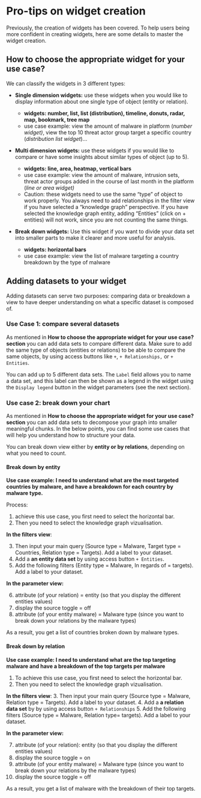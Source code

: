 # Pro-tips on widget creation

Previously, the creation of widgets has been covered. To help users being more confident in creating widgets, here are some details to master the widget creation.

## How to choose the appropriate widget for your use case?

We can classify the widgets in 3 different types:

- **Single dimension widgets:** use these widgets when you would like to display information about one single type of object (entity or relation).
    - **widgets: number, list, list (distribution), timeline, donuts, radar, map, bookmark, tree map**
    - use case example: view the amount of malware in platform (*number widget)*, view the top 10 threat actor group target a specific country (*distribution list widget*)…

- **Multi dimension widgets:** use these widgets if you would like to compare or have some insights about similar types of object (up to 5).
    - **widgets: line, area, heatmap, vertical bars**
    - use case example: view the amount of malware, intrusion sets, threat actor groups added in the course of last month in the platform (*line or area widget)*
    - Caution: these widgets need to use the same “type” of object to work properly. You always need to add relationships in the filter view if you have selected a “knowledge graph” perspective. If you have selected the knowledge graph entity, adding “Entities” (click on + entities) will not work, since you are not counting the same things.

- **Break down widgets:** Use this widget if you want to divide your data set into smaller parts to make it clearer and more useful for analysis.
    - **widgets: horizontal bars**
    - use case example: view the list of malware targeting a country breakdown by the type of malware

## Adding datasets to your widget

Adding datasets can serve two purposes: comparing data or breakdown a view to have deeper understanding on what a specific dataset is composed of. 

### Use Case 1: compare several datasets

As mentioned in **How to choose the appropriate widget for your use case? section** you can add data sets to compare different data. Make sure to add the same type of objects (entities or relations) to be able to compare the same objects, by using access buttons like `+`, `+ Relationships,` or `+ Entities`.

You can add up to 5 different data sets.  The `Label` field allows you to name a data set, and this label can then be shown as a legend in the widget using the `Display legend` button in the widget parameters (see the next section).

### Use case 2: break down your chart

As mentioned in **How to choose the appropriate widget for your use case? section** you can add data sets to decompose your graph into smaller meaningful chunks. 
In the below points, you can find some use cases that will help you understand how to structure your data.

You can break down view either by **entity or by relations**, depending on what you need to count.

#### Break down by entity
**Use case example: I need to understand what are the most targeted countries by malware, and have a breakdown for each country by malware type.**

Process:
1.  achieve this use case, you first need to select the horizontal bar.
2. Then you need to select the knowledge graph vizualisation.

**In the filters view**:

3. Then input your main query (Source type = Malware, Target type = Countries, Relation type = Targets). Add a label to your dataset. 
4. Add a **an entity data set** by using access button `+ Entities`.
5. Add the following filters (Entity type = Malware, In regards of = targets). Add a label to your dataset.

**In the parameter view:**

6. attribute (of your relation) = entity (so that you display the different entities values)
7. display the source toggle = off
8. attribute (of your entity malware) = Malware type (since you want to break down your relations by the malware types)

As a result, you get a list of countries broken down by malware types.

#### Break down by relation

**Use case example: I need to understand what are the top targeting malware and have a breakdown of the top targets per malware**

1. To achieve this use case, you first need to select the horizontal bar.
2. Then you need to select the knowledge graph vizualisation.

**In the filters view**:
3. Then input your main query (Source type = Malware, Relation type = Targets). Add a label to your dataset. 
4. Add a **a relation data set** by  by using access button  `+ Relationships`
5. Add the following filters (Source type = Malware, Relation type= targets). Add a label to your dataset.

**In the parameter view:**

7. attribute (of your relation): entity (so that you display the different entities values)
8. display the source toggle = on
9. attribute (of your entity malware) = Malware type (since you want to break down your relations by the malware types)
10. display the source toggle = off

As a result, you get a list of malware with the breakdown of their top targets.
